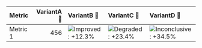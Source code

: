 | Metric   |   VariantA 💊 | VariantB 💊                                                                                                                                                                                                 | VariantC 💊                                                                                                                                                                                                 | VariantD 💊                                                                                                                                                                                                  |
|:---------|--------------:|:------------------------------------------------------------------------------------------------------------------------------------------------------------------------------------------------------------|:------------------------------------------------------------------------------------------------------------------------------------------------------------------------------------------------------------|:-------------------------------------------------------------------------------------------------------------------------------------------------------------------------------------------------------------|
| Metric 1 |           456 | ![Improved: +12.3%](https://img.shields.io/badge/Improved-%2B12.3%25-a1d99b "Metric value = 123 (comparison accounts for unequal allocation).&#013;Marginally statistically significant (p-value: 0.012).") | ![Degraded: +23.4%](https://img.shields.io/badge/Degraded-%2B23.4%25-fcae91 "Metric value = 234 (comparison accounts for unequal allocation).&#013;Marginally statistically significant (p-value: 0.023).") | ![Inconclusive: +34.5%](https://img.shields.io/badge/Inconclusive-%2B34.5%25-e6e6e3 "Metric value = 345 (comparison accounts for unequal allocation).&#013;Not statistically significant (p-value: 0.345).") |